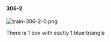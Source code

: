 #### 306-2
![train-306-2-0.png](https://github.com/lil-lab/nlvr/raw/master/nlvr/train/images/36/train-306-2-0.png "train-306-2-0.png")

There is 1 box with eactly 1 blue triangle